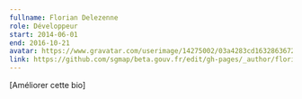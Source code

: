 ```yaml
---
fullname: Florian Delezenne
role: Développeur
start: 2014-06-01
end: 2016-10-21
avatar: https://www.gravatar.com/userimage/14275002/03a4283cd1632863672a3e249abdb8cb.jpg?size=512
link: https://github.com/sgmap/beta.gouv.fr/edit/gh-pages/_author/florian.md
---
```


<i class="write icon"></i> [Améliorer cette bio]
